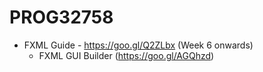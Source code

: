 # PROG32758
   - FXML Guide - https://goo.gl/Q2ZLbx (Week 6 onwards)
      - FXML GUI Builder (https://goo.gl/AGQhzd)
